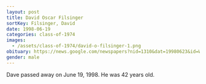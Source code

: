 ```yaml
---
layout: post
title: David Oscar Filsinger
sortKey: Filsinger, David
date: 1998-06-19
categories: class-of-1974
images:
  - /assets/class-of-1974/david-o-filsinger-1.png
obituary: https://news.google.com/newspapers?nid=1310&dat=19980623&id=WExWAAAAIBAJ&sjid=7esDAAAAIBAJ&pg=5860%2C6194183
gender: male
---
```

Dave passed away on June 19, 1998. He was 42 years old.
